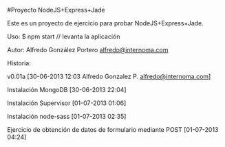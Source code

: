 #Proyecto NodeJS+Express+Jade

Este es un proyecto de ejercicio para probar NodeJS+Express+Jade.

Uso: $ npm start // levanta la aplicación

Autor: Alfredo González Portero <alfredo@internoma.com>

Historia:

v0.01a [30-06-2013 12:03 Alfredo Gonzalez P. <alfredo@internoma.com>]

Instalación MongoDB [30-06-2013 22:04]

Instalación Supervisor [01-07-2013 01:06]

Instalación node-sass [01-07-2013 02:35]

Ejercicio de obtención de datos de formulario mediante POST [01-07-2013 04:24]

	